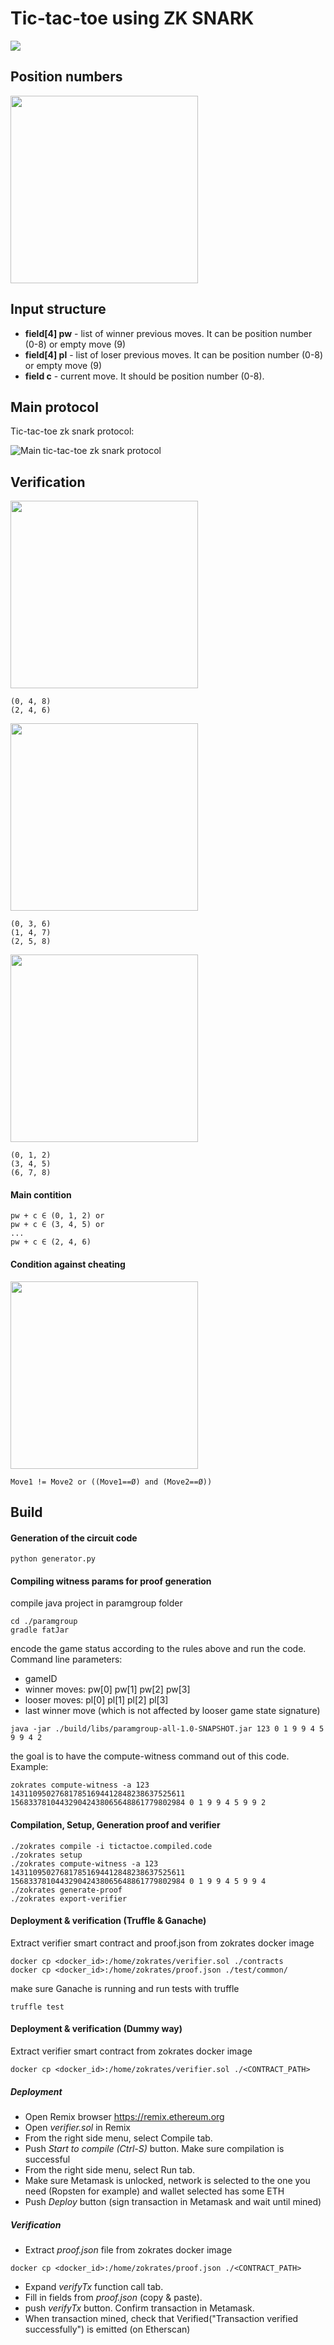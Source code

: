 # Tic-tac-toe using ZK SNARK

<img src="imgs/logo.png">

## Position numbers

<img height="300" src="imgs/position_numbers.png">

## Input structure

- **field[4] pw** - list of winner previous moves. It can be position number (0-8) or empty move (9)
- **field[4] pl** - list of loser previous moves. It can be position number (0-8) or empty move (9)
- **field c** - current move. It should be position number (0-8).

## Main protocol

Tic-tac-toe zk snark protocol:

![Main tic-tac-toe zk snark protocol](imgs/proto.png)

## Verification

<img height="300" src="imgs/diagonals.png">

```
(0, 4, 8)
(2, 4, 6)
```

<img height="300" src="imgs/vertical.png">

```
(0, 3, 6)
(1, 4, 7)
(2, 5, 8)
```

<img height="300" src="imgs/horizontal.png">

```
(0, 1, 2)
(3, 4, 5)
(6, 7, 8)
```

#### Main contition

```
pw + c ∈ (0, 1, 2) or
pw + c ∈ (3, 4, 5) or
...
pw + c ∈ (2, 4, 6)

```

#### Condition against cheating

<img height="300" src="imgs/cheat.png">

```
Move1 != Move2 or ((Move1==Ø) and (Move2==Ø))
```

## Build

#### Generation of the circuit code

```
python generator.py
```

#### Compiling witness params for proof generation

compile java project in paramgroup folder

```
cd ./paramgroup
gradle fatJar
```

encode the game status according to the rules above and run the code. Command line parameters:
 * gameID
 * winner moves: pw[0] pw[1] pw[2] pw[3]
 * looser moves: pl[0] pl[1] pl[2] pl[3]
 * last winner move (which is not affected by looser game state signature)

```
java -jar ./build/libs/paramgroup-all-1.0-SNAPSHOT.jar 123 0 1 9 9 4 5 9 9 4 2
```

the goal is to have the compute-witness command out of this code. Example:
```
zokrates compute-witness -a 123 143110950276817851694412848238637525611 156833781044329042438065648861779802984 0 1 9 9 4 5 9 9 2
```


#### Compilation, Setup, Generation proof and verifier

```
./zokrates compile -i tictactoe.compiled.code
./zokrates setup
./zokrates compute-witness -a 123 143110950276817851694412848238637525611 156833781044329042438065648861779802984 0 1 9 9 4 5 9 9 4
./zokrates generate-proof
./zokrates export-verifier
````

#### Deployment & verification (Truffle & Ganache)
Extract verifier smart contract and proof.json from zokrates docker image
```
docker cp <docker_id>:/home/zokrates/verifier.sol ./contracts
docker cp <docker_id>:/home/zokrates/proof.json ./test/common/
```

make sure Ganache is running and run tests with truffle

```
truffle test
```

#### Deployment & verification (Dummy way)
Extract verifier smart contract from zokrates docker image
```
docker cp <docker_id>:/home/zokrates/verifier.sol ./<CONTRACT_PATH>
```
##### Deployment

* Open Remix browser https://remix.ethereum.org
* Open *verifier.sol* in Remix
* From the right side menu, select Compile tab.
* Push *Start to compile (Ctrl-S)* button. Make sure compilation is successful
* From the right side menu, select Run tab.
* Make sure Metamask is unlocked, network is selected to the one you need (Ropsten for example) and wallet selected has some ETH
* Push *Deploy* button (sign transaction in Metamask and wait until mined)

##### Verification

* Extract *proof.json* file from zokrates docker image
```
docker cp <docker_id>:/home/zokrates/proof.json ./<CONTRACT_PATH>
```
* Expand *verifyTx* function call tab.
* Fill in fields from *proof.json* (copy & paste).
* push *verifyTx* button. Confirm transaction in Metamask.
* When transaction mined, check that Verified("Transaction verified successfully") is emitted (on Etherscan)
